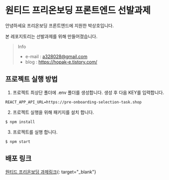 # 원티드 프리온보딩 프론트엔드 선발과제

안녕하세요 프리온보딩 프론트엔드에 지원한 박상호입니다.

본 레포지토리는 선발과제를 위해 만들어졌습니다.

> Info
> * e-mail : a328028@gmail.com
> * blog : https://hopak-e.tistory.com/


## 프로젝트 실행 방법
1. 프로젝트 최상단 폴더에 .env 폴더를 생성합니다. 생성 후 다음 KEY를 입력합니다.
  ```
  REACT_APP_API_URL=https://pre-onboarding-selection-task.shop
  ```
  
2. 프로젝트 실행을 위해 패키지를 설치 합니다.
  ```
  $ npm install
  ```
  
3. 프로젝트를 실행 합니다.
  ```
  $ npm start
  ```

## 배포 링크

[원티드 프리온보딩 과제링크](https://wanted-pre-onboarding-frontend-ten.vercel.app/){: target="_blank"}
